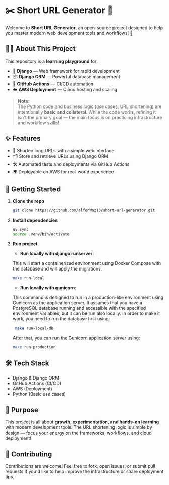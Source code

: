 # ✂️ Short URL Generator 🚀

Welcome to **Short URL Generator**, an open-source project designed to help you master modern web development tools and workflows! 🎉

## 🧑‍💻 About This Project

This repository is a **learning playground** for:
- 🐍 **Django** — Web framework for rapid development
- 📦 **Django ORM** — Powerful database management
- 🤖 **GitHub Actions** — CI/CD automation
- ☁️ **AWS Deployment** — Cloud hosting and scaling

> **Note:**  
> The Python code and business logic (use cases, URL shortening) are intentionally **basic and collateral**. While the code works, refining it isn't the primary goal — the main focus is on practicing infrastructure and workflow skills!

## ✨ Features

- 🔗 Shorten long URLs with a simple web interface
- 🗂️ Store and retrieve URLs using Django ORM
- 🛠️ Automated tests and deployments via GitHub Actions
- 🌍 Deployable on AWS for real-world experience

## 🚦 Getting Started

1. **Clone the repo**
   ```bash
   git clone https://github.com/alfonWaz13/short-url-generator.git
   ```
2. **Install dependencies**
   ```bash
   uv sync
   source .venv/bin/activate
   ```
3. **Run project**
    - **Run locally with django runserver**:
   
    This will start a containerized environment using Docker Compose with the database and will apply the migrations.
   ```bash
   make run-local
   ```
   - **Run locally with gunicorn**:
   
   This command is designed to run in a production-like environment using Gunicorn as the application server. It assumes that you have a PostgreSQL database running and accessible with the specified environment variables, but it can be run also locally. In order to make it work, you need to run the database first using:
   ```bash
    make run-local-db
    ```
    After that, you can run the Gunicorn application server using:
    ```bash
    make run-production
    ```

## 🛠️ Tech Stack

- Django & Django ORM
- GitHub Actions (CI/CD)
- AWS (Deployment)
- Python (Basic use cases)

## 🌱 Purpose

This project is all about **growth, experimentation, and hands-on learning** with modern development tools. The URL shortening logic is simple by design — focus your energy on the frameworks, workflows, and cloud deployment!

## 🤝 Contributing

Contributions are welcome! Feel free to fork, open issues, or submit pull requests if you'd like to help improve the infrastructure or share deployment tips.
